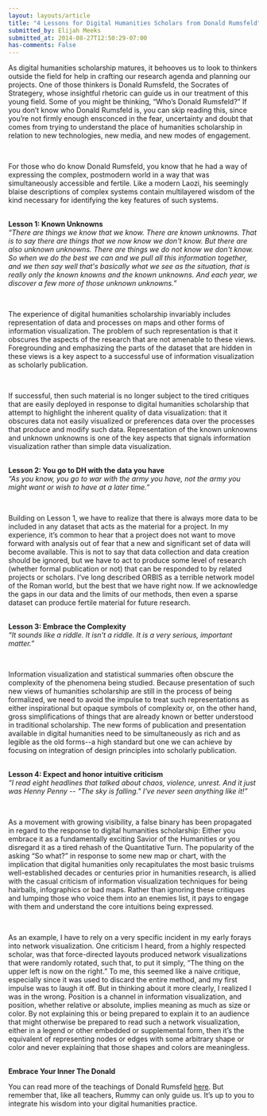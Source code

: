 ```yaml
---
layout: layouts/article
title: "4 Lessons for Digital Humanities Scholars from Donald Rumsfeld"
submitted_by: Elijah Meeks
submitted_at: 2014-08-27T12:50:29-07:00
has-comments: False
---
```


As digital humanities scholarship matures, it behooves us to look to thinkers outside the field for help in crafting our research agenda and planning our projects. One of those thinkers is Donald Rumsfeld, the Socrates of Strategery, whose insightful rhetoric can guide us in our treatment of this young field. Some of you might be thinking, “Who’s Donald Rumsfeld?” If you don’t know who Donald Rumsfeld is, you can skip reading this, since you’re not firmly enough ensconced in the fear, uncertainty and doubt that comes from trying to understand the place of humanities scholarship in relation to new technologies, new media, and new modes of engagement.  

   

For those who do know Donald Rumsfeld, you know that he had a way of expressing the complex, postmodern world in a way that was simultaneously accessible and fertile. Like a modern Laozi, his seemingly blaise descriptions of complex systems contain multilayered wisdom of the kind necessary for identifying the key features of such systems.  

   
**Lesson 1: Known Unknowns**  
*“There are things we know that we know. There are known unknowns. That is to say there are things that we now know we don't know. But there are also unknown unknowns. There are things we do not know we don't know. So when we do the best we can and we pull all this information together, and we then say well that's basically what we see as the situation, that is really only the known knowns and the known unknowns. And each year, we discover a few more of those unknown unknowns.”*  

   

The experience of digital humanities scholarship invariably includes representation of data and processes on maps and other forms of information visualization. The problem of such representation is that it obscures the aspects of the research that are not amenable to these views. Foregrounding and emphasizing the parts of the dataset that are hidden in these views is a key aspect to a successful use of information visualization as scholarly publication.  

   

If successful, then such material is no longer subject to the tired critiques that are easily deployed in response to digital humanities scholarship that attempt to highlight the inherent quality of data visualization: that it obscures data not easily visualized or preferences data over the processes that produce and modify such data. Representation of the known unknowns and unknown unknowns is one of the key aspects that signals information visualization rather than simple data visualization.  

   
**Lesson 2: You go to DH with the data you have**  
*“As you know, you go to war with the army you have, not the army you might want or wish to have at a later time.”*  

   

Building on Lesson 1, we have to realize that there is always more data to be included in any dataset that acts as the material for a project. In my experience, it’s common to hear that a project does not want to move forward with analysis out of fear that a new and significant set of data will become available. This is not to say that data collection and data creation should be ignored, but we have to act to produce some level of research (whether formal publication or not) that can be responded to by related projects or scholars. I’ve long described ORBIS as a terrible network model of the Roman world, but the best that we have right now. If we acknowledge the gaps in our data and the limits of our methods, then even a sparse dataset can produce fertile material for future research.  

   
**Lesson 3: Embrace the Complexity**  
*“It sounds like a riddle. It isn't a riddle. It is a very serious, important matter.”*  

   

Information visualization and statistical summaries often obscure the complexity of the phenomena being studied. Because presentation of such new views of humanities scholarship are still in the process of being formalized, we need to avoid the impulse to treat such representations as either inspirational but opaque symbols of complexity or, on the other hand, gross simplifications of things that are already known or better understood in traditional scholarship. The new forms of publication and presentation available in digital humanities need to be simultaneously as rich and as legible as the old forms--a high standard but one we can achieve by focusing on integration of design principles into scholarly publication.  

   
**Lesson 4: Expect and honor intuitive criticism**  
*“I read eight headlines that talked about chaos, violence, unrest. And it just was Henny Penny -- "The sky is falling." I've never seen anything like it!”*  

   

As a movement with growing visibility, a false binary has been propagated in regard to the response to digital humanities scholarship: Either you embrace it as a fundamentally exciting Savior of the Humanities or you disregard it as a tired rehash of the Quantitative Turn. The popularity of the asking “So what?” in response to some new map or chart, with the implication that digital humanities only recapitulates the most basic truisms well-established decades or centuries prior in humanities research, is allied with the casual criticism of information visualization techniques for being hairballs, infographics or bad maps. Rather than ignoring these critiques and lumping those who voice them into an enemies list, it pays to engage with them and understand the core intuitions being expressed.  

   

As an example, I have to rely on a very specific incident in my early forays into network visualization. One criticism I heard, from a highly respected scholar, was that force-directed layouts produced network visualizations that were randomly rotated, such that, to put it simply, “The thing on the upper left is now on the right.” To me, this seemed like a naive critique, especially since it was used to discard the entire method, and my first impulse was to laugh it off. But in thinking about it more clearly, I realized I was in the wrong. Position is a channel in information visualization, and position, whether relative or absolute, implies meaning as much as size or color. By not explaining this or being prepared to explain it to an audience that might otherwise be prepared to read such a network visualization, either in a legend or other embedded or supplemental form, then it’s the equivalent of representing nodes or edges with some arbitrary shape or color and never explaining that those shapes and colors are meaningless.  

   
**Embrace Your Inner The Donald**  

You can read more of the teachings of Donald Rumsfeld [here](http://en.wikiquote.org/wiki/Donald_Rumsfeld). But remember that, like all teachers, Rummy can only guide us. It’s up to you to integrate his wisdom into your digital humanities practice.


 